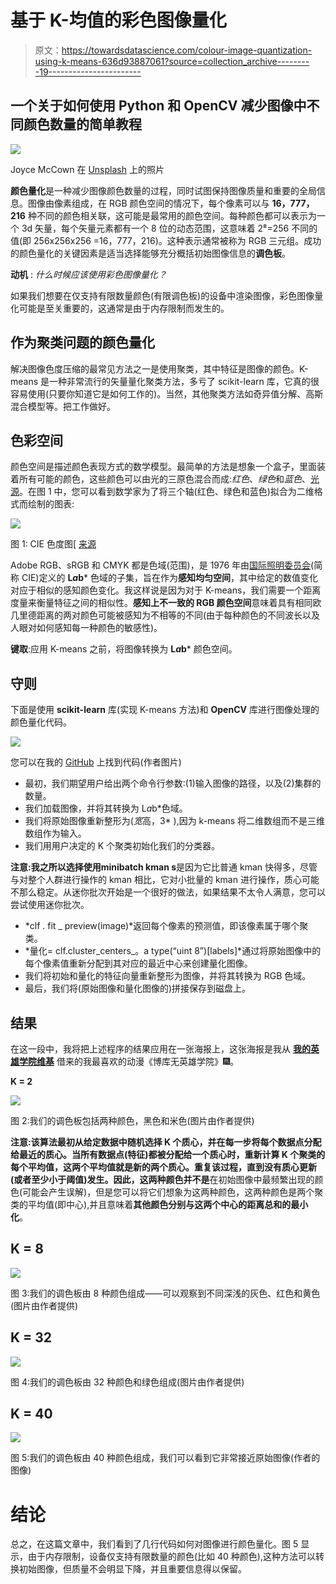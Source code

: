 # 基于 K-均值的彩色图像量化

> 原文：<https://towardsdatascience.com/colour-image-quantization-using-k-means-636d93887061?source=collection_archive---------19----------------------->

## 一个关于如何使用 Python 和 OpenCV 减少图像中不同颜色数量的简单教程

![](img/a050f59b21b6886192856420406b0063.png)

Joyce McCown 在 [Unsplash](https://unsplash.com?utm_source=medium&utm_medium=referral) 上的照片

**颜色量化**是一种减少图像颜色数量的过程，同时试图保持图像质量和重要的全局信息。图像由像素组成，在 RGB 颜色空间的情况下，每个像素可以与 **16，777，216** 种不同的颜色相关联，这可能是最常用的颜色空间。每种颜色都可以表示为一个 3d 矢量，每个矢量元素都有一个 8 位的动态范围，这意味着 2⁸=256 不同的值(即 256x256x256 =16，777，216)。这种表示通常被称为 RGB 三元组。成功的颜色量化的关键因素是适当选择能够充分概括初始图像信息的**调色板**。

**动机** : *什么时候应该使用彩色图像量化？*

如果我们想要在仅支持有限数量颜色(有限调色板)的设备中渲染图像，彩色图像量化可能是至关重要的，这通常是由于内存限制而发生的。

## 作为聚类问题的颜色量化

解决图像色度压缩的最常见方法之一是使用聚类，其中特征是图像的颜色。K-means 是一种非常流行的矢量量化聚类方法，多亏了 scikit-learn 库，它真的很容易使用(只要你知道它是如何工作的)。当然，其他聚类方法如奇异值分解、高斯混合模型等。把工作做好。

## 色彩空间

颜色空间是描述颜色表现方式的数学模型。最简单的方法是想象一个盒子，里面装着所有可能的颜色，这些颜色可以由光的三原色混合而成:*红色*、*绿色*和*蓝色*、[光源](https://www.photoreview.com.au/tips/outputting/colour-spaces-explained/)。在图 1 中，您可以看到数学家为了将三个轴(红色、绿色和蓝色)拟合为二维格式而绘制的图表:

![](img/e6561978a44300196a1eac69c0cc6bf0.png)

图 1: CIE 色度图[ [来源](https://www.photo.net/learn/using-lab-color-adjustments/)

Adobe RGB、sRGB 和 CMYK 都是色域(范围)，是 1976 年由[国际照明委员会](https://en.wikipedia.org/wiki/International_Commission_on_Illumination)(简称 CIE)定义的 **L*a*b*** 色域的子集，旨在作为**感知均匀空间**，其中给定的数值变化对应于相似的感知颜色变化。我这样说是因为对于 K-means，我们需要一个距离度量来衡量特征之间的相似性。**感知上不一致的 RGB 颜色空间**意味着具有相同欧几里德距离的两对颜色可能被感知为不相等的不同(由于每种颜色的不同波长以及人眼对如何感知每一种颜色的敏感性)。

**键取**:应用 K-means 之前，将图像转换为 **L*a*b*** 颜色空间。

## 守则

下面是使用 **scikit-learn** 库(实现 K-means 方法)和 **OpenCV** 库进行图像处理的颜色量化代码。

![](img/e01d711d2e9b0aa6b4154f90c3748cf0.png)

您可以在我的 [GitHub](https://github.com/skanelo/Image-Quantization-KMeans) 上找到代码(作者图片)

*   最初，我们期望用户给出两个命令行参数:(1)输入图像的路径，以及(2)集群的数量。
*   我们加载图像，并将其转换为 L*a*b*色域。
*   我们将原始图像重新整形为(*宽*高，3* ),因为 k-means 将二维数组而不是三维数组作为输入。
*   我们用用户决定的 K 个聚类初始化我们的分类器。

**注意:**我之所以选择使用**minibatch kman s**是因为它比普通 kman 快得多，尽管与对整个人群进行操作的 kman 相比，它对小批量的 kman 进行操作，质心可能不那么稳定。从迷你批次开始是一个很好的做法，如果结果不太令人满意，您可以尝试使用迷你批次。

*   *clf . fit _ preview(image)*返回每个像素的预测值，即该像素属于哪个聚类。
*   *量化= clf.cluster_centers_。a type(“uint 8”)[labels]*通过将原始图像中的每个像素值重新分配到其对应的最近中心来创建量化图像。
*   我们将初始和量化的特征向量重新整形为图像，并将其转换为 RGB 色域。
*   最后，我们将(原始图像和量化图像的)拼接保存到磁盘上。

## 结果

在这一段中，我将把上述程序的结果应用在一张海报上，这张海报是我从 [**我的英雄学院维基**](https://myheroacademia.fandom.com/wiki/My_Hero_Academia_Season_5) 借来的我最喜欢的动漫《博库无英雄学院》🎆。

**K = 2**

![](img/0e07481d9ebadd7025d23bf2f777106f.png)

图 2:我们的调色板包括两种颜色，黑色和米色(图片由作者提供)

**注意:**该算法最初从给定数据中随机选择 K 个质心，并在每一步将每个数据点分配给最近的质心。当所有数据点(特征)都被分配给一个质心时，重新计算 K 个聚类的每个平均值，这两个平均值就是新的两个质心。重复该过程，直到没有质心更新(或者至少小于阈值)发生。因此，这两种颜色**并不是**在初始图像中最频繁出现的颜色(可能会产生误解)，但是您可以将它们想象为这两种颜色，这两种颜色是两个聚类的平均值(即中心),并且意味着**其他颜色分别与这两个中心的距离总和的最小化**。

## K = 8

![](img/160460e8ef88646373c04ce59964e37a.png)

图 3:我们的调色板由 8 种颜色组成——可以观察到不同深浅的灰色、红色和黄色(图片由作者提供)

## K = 32

![](img/5aad02372f3df1e729130ac9f203655b.png)

图 4:我们的调色板由 32 种颜色和绿色组成(图片由作者提供)

## K = 40

![](img/4bb2ec24717cd6f7e725aa1aa681b2f6.png)

图 5:我们的调色板由 40 种颜色组成，我们可以看到它非常接近原始图像(作者的图像)

# 结论

总之，在这篇文章中，我们看到了几行代码如何对图像进行颜色量化。图 5 显示，由于内存限制，设备仅支持有限数量的颜色(比如 40 种颜色),这种方法可以转换初始图像，但质量不会明显下降，并且重要信息得以保留。